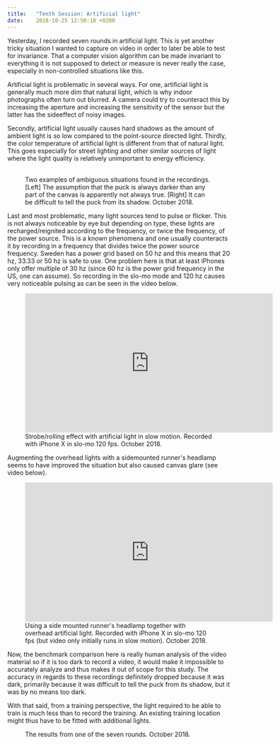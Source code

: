 ```yaml
---
title:   "Tenth Session: Artificial light"
date:    2018-10-25 12:50:10 +0200
---
```

Yesterday, I recorded seven rounds in artificial light. This is yet another
tricky situation I wanted to capture on video in order to later be able to
test for invariance. That a computer vision algorithm can be made invariant to
everything it is not supposed to detect or measure is never really the case,
especially in non-controlled situations like this.

Artificial light is problematic in several ways. For one, artificial light
is generally much more dim that natural light, which is why indoor photographs
often turn out blurred. A camera could try to counteract this by increasing
the aperture and increasing the sensitivity of the sensor but the latter
has the sideeffect of noisy images.

Secondly, artificial light usually causes hard shadows as the amount of
ambient light is so low compared to the point-source directed light. Thirdly,
the color temperature of artificial light is different from that of natural
light. This goes especially for street lighting and other similar sources of
light where the light quality is relatively unimportant to energy efficiency.

<figure>
  <img src="{{ site.url }}{{ site.baseurl }}/assets/images/puck-in-artificial-lighting.jpg" alt="">
  <img src="{{ site.url }}{{ site.baseurl }}/assets/images/puck-or-shadow.jpg" alt="">
  <figcaption>
    Two examples of ambiguous situations found in the recordings. [Left] The
    assumption that the puck is always darker than any part of the canvas
    is apparently not always true. [Right] It can be difficult to tell the
    puck from its shadow. October 2018.
  </figcaption>
</figure>

Last and most problematic, many light sources tend to pulse or flicker.
This is not always noticeable by eye but depending on type, these lights are
recharged/reignited according to the frequency, or twice the frequency,
of the power source. This is a known phenomena and one usually counteracts
it by recording in a frequency that divides twice the power source
frequency. Sweden has a power grid based on 50 hz and this means
that 20 hz, 33.33 or 50 hz is safe to use. One problem here is that at least
iPhones only offer multiple of 30 hz (since 60 hz is the power grid frequency
in the US, one can assume). So recording in the slo-mo mode and 120 hz causes
very noticeable pulsing as can be seen in the video below.



<figure>
  <iframe width="560" height="315"
          src="https://www.youtube.com/embed/_Z4O7aqLHNA" frameborder="0"
          allow="autoplay; encrypted-media" allowfullscreen></iframe>
  <figcaption>
    Strobe/rolling effect with artificial light in slow motion. Recorded with
    iPhone X in slo-mo 120 fps. October 2018.
</figcaption>
</figure>

Augmenting the overhead lights with a sidemounted runner's headlamp seems to
have improved the situation but also caused canvas glare (see video below).

<figure>
  <iframe width="560" height="315"
          src="https://www.youtube.com/embed/7sySwrTLRUM" frameborder="0"
          allow="autoplay; encrypted-media" allowfullscreen></iframe>
  <figcaption>
    Using a side mounted runner's headlamp together with overhead artificial
    light. Recorded with iPhone X in slo-mo 120 fps (but video only initially
    runs in slow motion). October 2018.
</figcaption>
</figure>

Now, the benchmark comparison here is really human analysis of the video
material so if it is too dark to record a video, it would make it impossible
to accurately analyze and thus makes it out of scope for this study. The
accuracy in regards to these recordings definitely dropped because it was
dark, primarily because it was difficult to tell the puck from its shadow,
but it was by no means too dark.

With that said, from a training perspective, the light required to be able
to train is much less than to record the training. An existing training
location might thus have to be fitted with additional lights.

<figure>
  <img src="{{ site.url }}{{ site.baseurl }}/assets/images/20181024-example-result.png" alt="">
  <figcaption>
    The results from one of the seven rounds. October 2018.
  </figcaption>
</figure>

